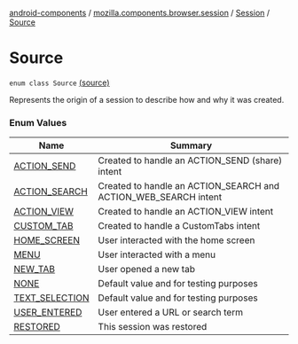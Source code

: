 [android-components](../../../index.md) / [mozilla.components.browser.session](../../index.md) / [Session](../index.md) / [Source](./index.md)

# Source

`enum class Source` [(source)](https://github.com/mozilla-mobile/android-components/blob/master/components/browser/session/src/main/java/mozilla/components/browser/session/Session.kt#L128)

Represents the origin of a session to describe how and why it was created.

### Enum Values

| Name | Summary |
|---|---|
| [ACTION_SEND](-a-c-t-i-o-n_-s-e-n-d.md) | Created to handle an ACTION_SEND (share) intent |
| [ACTION_SEARCH](-a-c-t-i-o-n_-s-e-a-r-c-h.md) | Created to handle an ACTION_SEARCH and ACTION_WEB_SEARCH intent |
| [ACTION_VIEW](-a-c-t-i-o-n_-v-i-e-w.md) | Created to handle an ACTION_VIEW intent |
| [CUSTOM_TAB](-c-u-s-t-o-m_-t-a-b.md) | Created to handle a CustomTabs intent |
| [HOME_SCREEN](-h-o-m-e_-s-c-r-e-e-n.md) | User interacted with the home screen |
| [MENU](-m-e-n-u.md) | User interacted with a menu |
| [NEW_TAB](-n-e-w_-t-a-b.md) | User opened a new tab |
| [NONE](-n-o-n-e.md) | Default value and for testing purposes |
| [TEXT_SELECTION](-t-e-x-t_-s-e-l-e-c-t-i-o-n.md) | Default value and for testing purposes |
| [USER_ENTERED](-u-s-e-r_-e-n-t-e-r-e-d.md) | User entered a URL or search term |
| [RESTORED](-r-e-s-t-o-r-e-d.md) | This session was restored |
